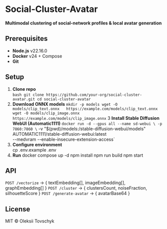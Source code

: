 # Social-Cluster-Avatar

**Multimodal clustering of social-network profiles & local avatar generation**

## Prerequisites

- **Node.js** v22.16.0  
- **Docker** v24 + Compose  
- **Git**

## Setup

1. **Clone repo**  
   `bash
   git clone https://github.com/your-org/social-cluster-avatar.git
   cd social-cluster-avatar`
2. **Download ONNX models**
   `mkdir -p models
   wget -O models/clip_text.onnx   https://example.com/models/clip_text.onnx
   wget -O models/clip_image.onnx  https://example.com/models/clip_image.onnx`
3 **Install Stable Diffusion WebUI (Automatic1111)**
  `docker run -d --gpus all --name sd-webui \
  -p 7860:7860 \`
  -v "$(pwd)/models:/stable-diffusion-webui/models" \
  AUTOMATIC1111/stable-diffusion-webui:latest \
  --medvram --enable-insecure-extension-access`
4. **Configure environment**  
    cp .env.example .env
5. **Run**
    docker compose up -d
    npm install
    npm run build
    npm start


## API

`POST /vectorize`       → { textEmbedding[], imageEmbedding[], graphEmbedding[] }
`POST /cluster`         → { clustersCount, noiseFraction, silhouetteScore }
`POST /generate-avatar` → { avatarBase64 }

## License
MIT © Oleksii Tovschyk
